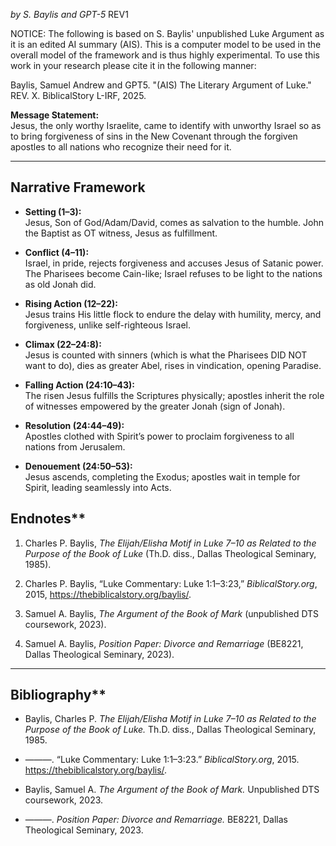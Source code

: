 *by S. Baylis and GPT-5*
REV1

NOTICE: The following is based on S. Baylis' unpublished Luke Argument as it is an edited AI summary (AIS). This is a computer model to be used in the overall model of the framework and is thus highly experimental. To use this work in your research please cite it in the following manner:

Baylis, Samuel Andrew and GPT5. "(AIS) The Literary Argument of Luke." REV. X. BiblicalStory L-IRF, 2025.

**Message Statement:**  
Jesus, the only worthy Israelite, came to identify with unworthy Israel so as to bring forgiveness of sins in the New Covenant through the forgiven apostles to all nations who recognize their need for it.  

---

## Narrative Framework

- **Setting (1–3):**  
  Jesus, Son of God/Adam/David, comes as salvation to the humble. John the Baptist as OT witness, Jesus as fulfillment.  

- **Conflict (4–11):**  
  Israel, in pride, rejects forgiveness and accuses Jesus of Satanic power. The Pharisees become Cain-like; Israel refuses to be light to the nations as old Jonah did.  

- **Rising Action (12–22):**  
  Jesus trains His little flock to endure the delay with humility, mercy, and forgiveness, unlike self-righteous Israel.  

- **Climax (22–24:8):**  
  Jesus is counted with sinners (which is what the Pharisees DID NOT want to do), dies as greater Abel, rises in vindication, opening Paradise.  

- **Falling Action (24:10–43):**  
  The risen Jesus fulfills the Scriptures physically; apostles inherit the role of witnesses empowered by the greater Jonah (sign of Jonah).  

- **Resolution (24:44–49):**  
  Apostles clothed with Spirit’s power to proclaim forgiveness to all nations from Jerusalem.  

- **Denouement (24:50–53):**  
  Jesus ascends, completing the Exodus; apostles wait in temple for Spirit, leading seamlessly into Acts.  


## Endnotes**

1. Charles P. Baylis, _The Elijah/Elisha Motif in Luke 7–10 as Related to the Purpose of the Book of Luke_ (Th.D. diss., Dallas Theological Seminary, 1985).
    
2. Charles P. Baylis, “Luke Commentary: Luke 1:1–3:23,” _BiblicalStory.org_, 2015, https://thebiblicalstory.org/baylis/.
    
3. Samuel A. Baylis, _The Argument of the Book of Mark_ (unpublished DTS coursework, 2023).
    
4. Samuel A. Baylis, _Position Paper: Divorce and Remarriage_ (BE8221, Dallas Theological Seminary, 2023).
    

---

## Bibliography**

- Baylis, Charles P. _The Elijah/Elisha Motif in Luke 7–10 as Related to the Purpose of the Book of Luke._ Th.D. diss., Dallas Theological Seminary, 1985.
    
- ———. “Luke Commentary: Luke 1:1–3:23.” _BiblicalStory.org_, 2015. https://thebiblicalstory.org/baylis/.
    
- Baylis, Samuel A. _The Argument of the Book of Mark._ Unpublished DTS coursework, 2023.
    
- ———. _Position Paper: Divorce and Remarriage._ BE8221, Dallas Theological Seminary, 2023.
